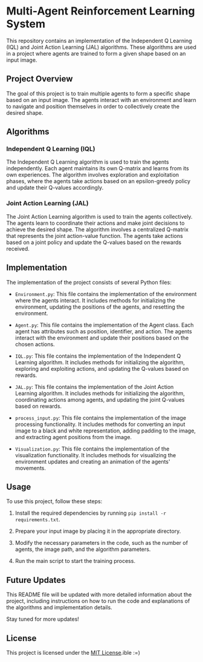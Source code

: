 # Multi-Agent Reinforcement Learning System

This repository contains an implementation of the Independent Q Learning (IQL) and Joint Action Learning (JAL) algorithms. These algorithms are used in a project where agents are trained to form a given shape based on an input image.

## Project Overview

The goal of this project is to train multiple agents to form a specific shape based on an input image. The agents interact with an environment and learn to navigate and position themselves in order to collectively create the desired shape.

## Algorithms

### Independent Q Learning (IQL)

The Independent Q Learning algorithm is used to train the agents independently. Each agent maintains its own Q-matrix and learns from its own experiences. The algorithm involves exploration and exploitation phases, where the agents take actions based on an epsilon-greedy policy and update their Q-values accordingly.

### Joint Action Learning (JAL)

The Joint Action Learning algorithm is used to train the agents collectively. The agents learn to coordinate their actions and make joint decisions to achieve the desired shape. The algorithm involves a centralized Q-matrix that represents the joint action-value function. The agents take actions based on a joint policy and update the Q-values based on the rewards received.

## Implementation

The implementation of the project consists of several Python files:

- `Environment.py`: This file contains the implementation of the environment where the agents interact. It includes methods for initializing the environment, updating the positions of the agents, and resetting the environment.

- `Agent.py`: This file contains the implementation of the Agent class. Each agent has attributes such as position, identifier, and action. The agents interact with the environment and update their positions based on the chosen actions.

- `IQL.py`: This file contains the implementation of the Independent Q Learning algorithm. It includes methods for initializing the algorithm, exploring and exploiting actions, and updating the Q-values based on rewards.

- `JAL.py`: This file contains the implementation of the Joint Action Learning algorithm. It includes methods for initializing the algorithm, coordinating actions among agents, and updating the joint Q-values based on rewards.

- `process_input.py`: This file contains the implementation of the image processing functionality. It includes methods for converting an input image to a black and white representation, adding padding to the image, and extracting agent positions from the image.

- `Visualization.py`: This file contains the implementation of the visualization functionality. It includes methods for visualizing the environment updates and creating an animation of the agents' movements.

## Usage

To use this project, follow these steps:

1. Install the required dependencies by running `pip install -r requirements.txt`.

2. Prepare your input image by placing it in the appropriate directory.

3. Modify the necessary parameters in the code, such as the number of agents, the image path, and the algorithm parameters.

4. Run the main script to start the training process.

## Future Updates

This README file will be updated with more detailed information about the project, including instructions on how to run the code and explanations of the algorithms and implementation details.

Stay tuned for more updates!

## License

This project is licensed under the [MIT License](LICENSE).ible :=)
      




